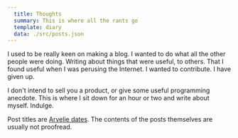 ```yaml
---
  title: Thoughts
  summary: This is where all the rants go
  template: diary
  data: ./src/posts.json
---
```

I used to be really keen on making a blog. I wanted to do what all the other people were doing. Writing about things that were useful, to others. That I found useful when I was perusing the Internet. I wanted to contribute. I have given up.

I don't intend to sell you a product, or give some useful programming anecdote. This is where I sit down for an hour or two and write about myself. Indulge.

Post titles are [Arvelie dates](https://wiki.xxiivv.com/site/arvelie.html). The contents of the posts themselves are usually not proofread.
